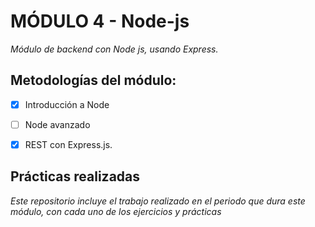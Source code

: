 # MÓDULO 4 - Node-js

*Módulo de backend con Node js, usando Express.*
  
  

## Metodologías del módulo:

- [x] Introducción a Node

- [ ] Node avanzado

- [X] REST con Express.js.

  
  

## Prácticas realizadas
*Este repositorio incluye el trabajo realizado en el periodo que dura este módulo, con cada uno de los ejercicios y prácticas*
